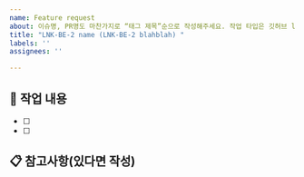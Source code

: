 ```yaml
---
name: Feature request
about: 이슈명, PR명도 마찬가지로 “태그 제목”순으로 작성해주세요. 작업 타입은 깃허브 lable로 구분합니다.
title: "LNK-BE-2 name (LNK-BE-2 blahblah) "
labels: ''
assignees: ''

---
```

## 📌 작업 내용
- [ ] 
- [ ] 

## 📋 참고사항(있다면 작성)